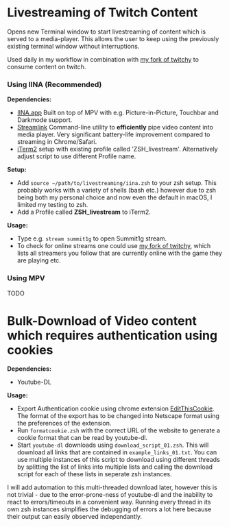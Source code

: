 # Livestreaming of Twitch Content

Opens new Terminal window to start livestreaming of content which is served to a media-player. This allows the user to keep using the previously existing terminal window without interruptions.

Used daily in my workflow in combination with [my fork of twitchy](https://github.com/schaefer-dev/twitchy) to consume content on twitch.

### Using IINA (Recommended)

**Dependencies:**
- [IINA.app](https://iina.io) Built on top of MPV with e.g. Picture-in-Picture, Touchbar and Darkmode support.
- [Streamlink](https://github.com/streamlink/streamlink) Command-line utility to **efficiently** pipe video content into media player. Very significant battery-life improvement compared to streaming in Chrome/Safari.
- [iTerm2](https://www.iterm2.com) setup with existing profile called 'ZSH\_livestream'. Alternatively adjust script to use different Profile name.

**Setup:**
- Add `source ~/path/to/livestreaming/iina.zsh` to your zsh setup. This probably works with a variety of shells (bash etc.) however due to zsh being both my personal choice and now even the default in macOS, I limited my testing to zsh.
- Add a Profile called **ZSH\_livestream** to iTerm2.

**Usage:**
- Type e.g. `stream summit1g` to open Summit1g stream.
- To check for online streams one could use [my fork of twitchy](https://github.com/schaefer-dev/twitchy), which lists all streamers you follow that are currently online with the game they are playing etc.


### Using MPV

TODO



# Bulk-Download of Video content which requires authentication using cookies

**Dependencies:**
- Youtube-DL

**Usage:**
- Export Authentication cookie using chrome extension [EditThisCookie](https://chrome.google.com/webstore/detail/editthiscookie/fngmhnnpilhplaeedifhccceomclgfbg?hl=en). The format of the export has to be changed into Netscape format using the preferences of the extension.
- Run `formatcookie.zsh` with the correct URL of the website to generate a cookie format that can be read by youtube-dl.
- Start `youtube-dl` downloads using `download_script_01.zsh`. This will download all links that are contained in `example_links_01.txt`. You can use multiple instances of this script to download using different threads by splitting the list of links into multiple lists and calling the download script for each of these lists in seperate zsh instances.

I will add automation to this multi-threaded download later, however this is not trivial - due to the error-prone-ness of youtube-dl and the inability to react to errors/timeouts in a convenient way. Running every thread in its own zsh instances simplifies the debugging of errors a lot here because their output can easily observed independantly.
